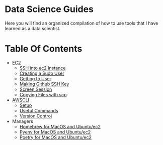 # Data Science Guides

Here you will find an organized compilation of how to use tools that I have learned as a data scientist.


# Table Of Contents
- [EC2](https://github.com/jeanettejin/HelpfulGuides/blob/master/AWS/Compiled/ec2.md)
    * [SSH into ec2 Instance](https://github.com/jeanettejin/HelpfulGuides/blob/master/AWS/ec2_ssh.md)
    * [Creating a Sudo User](https://github.com/jeanettejin/HelpfulGuides/blob/master/AWS/ec2_creating_sudo_user.md)
    * [Getting to User](https://github.com/jeanettejin/HelpfulGuides/blob/master/AWS/ec2_getting_to_user.md)
    * [Making Github SSH Key](https://github.com/jeanettejin/HelpfulGuides/blob/master/AWS/ec2_making_github_ssh_key.md)
    * [Screen Session](https://github.com/jeanettejin/HelpfulGuides/blob/master/AWS/ec2_screen_session.md)
    * [Copying Files with scp](https://github.com/jeanettejin/HelpfulGuides/blob/master/AWS/ec2_copying_files_scp.md)
- [AWSCLI](https://github.com/jeanettejin/HelpfulGuides/blob/master/AWS/Compiled/awscli.md)
    * [Setup](https://github.com/jeanettejin/HelpfulGuides/blob/master/AWS/awscli_setup.md)
    * [Useful Commands](https://github.com/jeanettejin/HelpfulGuides/blob/master/AWS/awscli_useful_commands.md)
    * [Version Control](https://github.com/jeanettejin/HelpfulGuides/blob/master/AWS/awscli_version_control.md)
- Managers
    * [Homebrew for MacOS and Ubuntu/ec2](https://github.com/jeanettejin/HelpfulGuides/blob/master/Managers/homebrew.md)
    * [Pyenv for MacOS and Ubuntu/ec2](https://github.com/jeanettejin/HelpfulGuides/blob/master/Managers/pyenv.md)
    * [Poetry for MacOS and Ubuntu/ec2](https://github.com/jeanettejin/HelpfulGuides/blob/master/Managers/poetry.md)
    